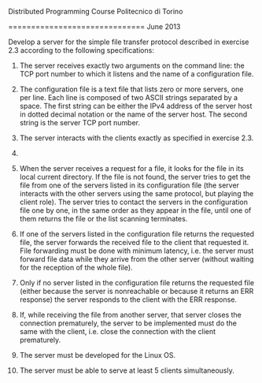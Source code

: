 Distributed Programming Course
Politecnico di Torino


==============================
June 2013

Develop a server for the simple file transfer protocol described in exercise 2.3 according to the following specifications:

1. The server receives exactly two arguments on the command line: the TCP port number to which it listens and
the name of a configuration file.

2. The configuration file is a text file that lists zero or more servers, one per line. Each line is composed of two
ASCII strings separated by a space. The first string can be either the IPv4 address of the server host in dotted
decimal notation or the name of the server host. The second string is the server TCP port number.

3. The server interacts with the clients exactly as specified in exercise 2.3.
4. 
4. When the server receives a request for a file, it looks for the file in its local current directory. If the file is not
found, the server tries to get the file from one of the servers listed in its configuration file (the server interacts
with the other servers using the same protocol, but playing the client role). The server tries to contact the
servers in the configuration file one by one, in the same order as they appear in the file, until one of them
returns the file or the list scanning terminates.

5. If one of the servers listed in the configuration file returns the requested file, the server forwards the received
file to the client that requested it. File forwarding must be done with minimum latency, i.e. the server must
forward file data while they arrive from the other server (without waiting for the reception of the whole file).

6. Only if no server listed in the configuration file returns the requested file (either because the server is nonreachable
or because it returns an ERR response) the server responds to the client with the ERR response.

7. If, while receiving the file from another server, that server closes the connection prematurely, the server to be
implemented must do the same with the client, i.e. close the connection with the client prematurely.

8. The server must be developed for the Linux OS.

9. The server must be able to serve at least 5 clients simultaneously.
